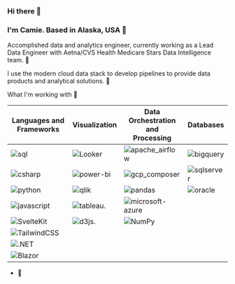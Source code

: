 ### Hi there 👋

### I'm Camie. Based in Alaska, USA 📍
Accomplished data and analytics engineer, currently working as a Lead Data Engineer with Aetna/CVS Health Medicare Stars Data Intelligence team. 🔨

I use the modern cloud data stack to develop pipelines to provide data products and analytical solutions. 🌱

What I'm working with 🧠

| Languages and Frameworks | Visualization |  Data Orchestration and </br> Processing  | Databases  |
| ----------- | ------------- |  --------------|------------|
| ![sql](https://img.shields.io/badge/SQL-003B57?style=flat-square&logo=sqlite&logoColor=white) | ![Looker](https://img.shields.io/badge/-Looker-4285F4?style=flat&logo=looker&logoColor=white)  | ![apache_airflow](https://img.shields.io/badge/-Apache%20Airflow-017CEE?style=flat&logo=apacheairflow&logoColor=white)        | ![bigquery](https://img.shields.io/badge/BigQuery-669DF6?style=flat-square&logo=googlebigquery&logoColor=white) |
| ![csharp](https://custom-icon-badges.demolab.com/badge/C%23-%23239120.svg?logo=cshrp&logoColor=white) | ![power-bi](https://img.shields.io/badge/Power_BI-F2C811?style=flat-square&logo=powerbi&logoColor=white) | ![gcp_composer](https://img.shields.io/badge/-Google%20Cloud%20Composer-4285F4?style=flat&logo=googlecloudcomposer&logoColor=white) |  ![sqlserver](https://img.shields.io/badge/Microsoft_SQL_Server-CC2927?style=flat-square&logo=streamlit&logoColor=white)  |
| ![python](https://img.shields.io/badge/Python-3776AB?style=flat-square&logo=python&logoColor=white) | ![qlik](https://img.shields.io/badge/-Qlik-009848?style=flat&logo=qlik&logoColor=white) | ![pandas](https://img.shields.io/badge/Pandas-150458?logo=pandas&logoColor=fff) | ![oracle](https://img.shields.io/badge/Oracle-F80000?logo=oracle&logoColor=fff) |
| ![javascript](https://img.shields.io/badge/JavaScript-F7DF1E?logo=javascript&logoColor=000) | ![tableau](https://img.shields.io/badge/-Tableau-E97627?style=flat&logo=tableau&logoColor=white). | ![microsoft-azure](https://img.shields.io/badge/-Microsoft%20Azure%20Data%20Factory-0078D4?style=flat&logo=microsoftazure&logoColor=white)  | 
| ![SvelteKit](https://img.shields.io/badge/SvelteKit-%23f1413d.svg?logo=svelte&logoColor=white) | ![d3js](https://img.shields.io/badge/d3%20js-F9A03C?style=for-the-badge&logo=d3.js&logoColor=white). | ![NumPy](https://img.shields.io/badge/NumPy-4DABCF?logo=numpy&logoColor=fff) | 
| ![TailwindCSS](https://img.shields.io/badge/Tailwind%20CSS-%2338B2AC.svg?logo=tailwind-css&logoColor=white)  | | | 
| ![.NET](https://img.shields.io/badge/.NET-512BD4?logo=dotnet&logoColor=fff) | | | 
| ![Blazor](https://img.shields.io/badge/Blazor-512BD4?logo=blazor&logoColor=fff)

- 👀 



<!---
camieelaine/camieelaine is a ✨ special ✨ repository because its `README.md` (this file) appears on your GitHub profile.
You can click the Preview link to take a look at your changes.
--->
